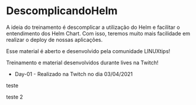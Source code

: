 # DescomplicandoHelm

A ideia do treinamento é descomplicar a utilização do Helm e facilitar o entendimento dos Helm Chart.
Com isso, teremos muito mais facilidade em realizar o deploy de nossas aplicações.

Esse material é aberto e desenvolvido pela comunidade LINUXtips!

Treinamento e material desenvolvidos durante lives na Twitch!

- Day-01 - Realizado na Twitch no dia 03/04/2021

teste

teste 2

